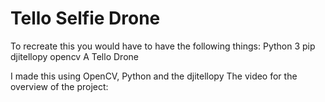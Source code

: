 # Tello Selfie Drone

To recreate this you would have to have the following things:
Python 3
pip
djitellopy
opencv
A Tello Drone

I made this using OpenCV, Python and the djitellopy
The video for the overview of the project:
